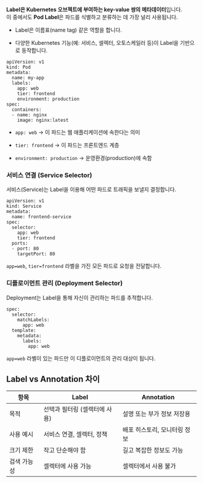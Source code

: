 **Label은 Kubernetes 오브젝트에 부여하는 key-value 쌍의 메타데이터**입니다.  
이 중에서도 **Pod Label**은 파드를 식별하고 분류하는 데 가장 널리 사용됩니다.

- Label은 이름표(name tag) 같은 역할을 합니다.
    
- 다양한 Kubernetes 기능(예: 서비스, 셀렉터, 오토스케일러 등)이 Label을 기반으로 동작합니다.

```
apiVersion: v1
kind: Pod
metadata:
  name: my-app
  labels:
    app: web
    tier: frontend
    environment: production
spec:
  containers:
  - name: nginx
    image: nginx:latest
```

- `app: web` → 이 파드는 웹 애플리케이션에 속한다는 의미
    
- `tier: frontend` → 이 파드는 프론트엔드 계층
    
- `environment: production` → 운영환경(production)에 속함

### 서비스 연결 (Service Selector)

서비스(Service)는 Label을 이용해 어떤 파드로 트래픽을 보낼지 결정합니다.

```
apiVersion: v1
kind: Service
metadata:
  name: frontend-service
spec:
  selector:
    app: web
    tier: frontend
  ports:
  - port: 80
    targetPort: 80
```

`app=web`, `tier=frontend` 라벨을 가진 모든 파드로 요청을 전달합니다.

### 디플로이먼트 관리 (Deployment Selector)

Deployment는 Label을 통해 자신이 관리하는 파드를 추적합니다.

```
spec:
  selector:
    matchLabels:
      app: web
  template:
    metadata:
      labels:
        app: web
```

`app=web` 라벨이 있는 파드만 이 디플로이먼트의 관리 대상이 됩니다.


## Label vs Annotation 차이

| 항목     | Label             | Annotation       |
| ------ | ----------------- | ---------------- |
| 목적     | 선택과 필터링 (셀렉터에 사용) | 설명 또는 부가 정보 저장용  |
| 사용 예시  | 서비스 연결, 셀렉터, 정책   | 배포 히스토리, 모니터링 정보 |
| 크기 제한  | 작고 단순해야 함         | 길고 복잡한 정보도 가능    |
| 검색 가능성 | 셀렉터에 사용 가능        | 셀렉터에서 사용 불가      |